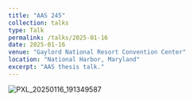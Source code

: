 ```yaml
---
title: "AAS 245"
collection: talks
type: Talk
permalink: /talks/2025-01-16
date: 2025-01-16
venue: "Gaylord National Resort Convention Center"
location: "National Harbor, Maryland"
excerpt: "AAS thesis talk."
---
```



![PXL_20250116_191349587](https://github.com/user-attachments/assets/05c1ae16-039a-44ed-a274-04f06bbc95be)
